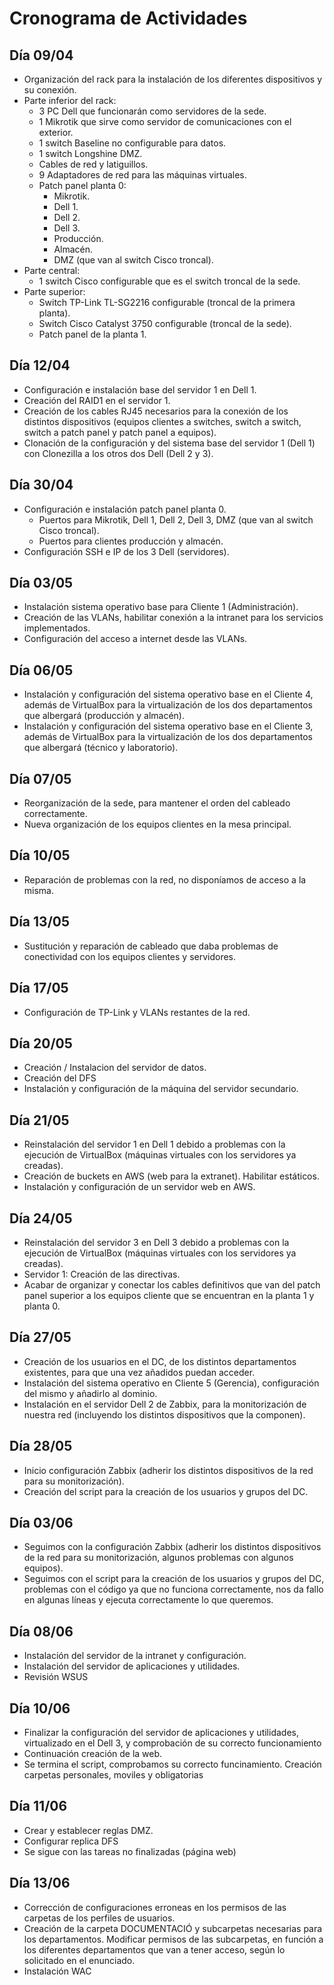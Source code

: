 # Cronograma de Actividades

## Día 09/04
- Organización del rack para la instalación de los diferentes dispositivos y su conexión.
- Parte inferior del rack:
  - 3 PC Dell que funcionarán como servidores de la sede.
  - 1 Mikrotik que sirve como servidor de comunicaciones con el exterior.
  - 1 switch Baseline no configurable para datos.
  - 1 switch Longshine DMZ.
  - Cables de red y latiguillos.
  - 9 Adaptadores de red para las máquinas virtuales.
  - Patch panel planta 0:
    - Mikrotik.
    - Dell 1.
    - Dell 2.
    - Dell 3.
    - Producción.
    - Almacén.
    - DMZ (que van al switch Cisco troncal).
- Parte central:
  - 1 switch Cisco configurable que es el switch troncal de la sede.
- Parte superior:
  - Switch TP-Link TL-SG2216 configurable (troncal de la primera planta).
  - Switch Cisco Catalyst 3750 configurable (troncal de la sede).
  - Patch panel de la planta 1.

## Día 12/04
- Configuración e instalación base del servidor 1 en Dell 1.
- Creación del RAID1 en el servidor 1.
- Creación de los cables RJ45 necesarios para la conexión de los distintos dispositivos (equipos clientes a switches, switch a switch, switch a patch panel y patch panel a equipos).
- Clonación de la configuración y del sistema base del servidor 1 (Dell 1) con Clonezilla a los otros dos Dell (Dell 2 y 3).

## Día 30/04
- Configuración e instalación patch panel planta 0.
  - Puertos para Mikrotik, Dell 1, Dell 2, Dell 3, DMZ (que van al switch Cisco troncal).
  - Puertos para clientes producción y almacén.
- Configuración SSH e IP de los 3 Dell (servidores).

## Día 03/05
- Instalación sistema operativo base para Cliente 1 (Administración).
- Creación de las VLANs, habilitar conexión a la intranet para los servicios implementados.
- Configuración del acceso a internet desde las VLANs.

## Día 06/05
- Instalación y configuración del sistema operativo base en el Cliente 4, además de VirtualBox para la virtualización de los dos departamentos que albergará (producción y almacén).
- Instalación y configuración del sistema operativo base en el Cliente 3, además de VirtualBox para la virtualización de los dos departamentos que albergará (técnico y laboratorio).

## Día 07/05
- Reorganización de la sede, para mantener el orden del cableado correctamente.
- Nueva organización de los equipos clientes en la mesa principal.

## Día 10/05
- Reparación de problemas con la red, no disponíamos de acceso a la misma.

## Día 13/05
- Sustitución y reparación de cableado que daba problemas de conectividad con los equipos clientes y servidores.

## Día 17/05
- Configuración de TP-Link y VLANs restantes de la red.

## Día 20/05
- Creación / Instalacion del servidor de datos.
- Creación del DFS
- Instalación y configuración de la máquina del servidor secundario.

## Día 21/05
- Reinstalación del servidor 1 en Dell 1 debido a problemas con la ejecución de VirtualBox (máquinas virtuales con los servidores ya creadas).
- Creación de buckets en AWS (web para la extranet). Habilitar estáticos.
- Instalación y configuración de un servidor web en AWS.

## Día 24/05
- Reinstalación del servidor 3 en Dell 3 debido a problemas con la ejecución de VirtualBox (máquinas virtuales con los servidores ya creadas).
- Servidor 1: Creación de las directivas.
- Acabar de organizar y conectar los cables definitivos que van del patch panel superior a los equipos cliente que se encuentran en la planta 1 y planta 0.

## Día 27/05
- Creación de los usuarios en el DC, de los distintos departamentos existentes, para que una vez añadidos puedan acceder.
- Instalación del sistema operativo en Cliente 5 (Gerencia), configuración del mismo y añadirlo al dominio.
- Instalación en el servidor Dell 2 de Zabbix, para la monitorización de nuestra red (incluyendo los distintos dispositivos que la componen).

## Día 28/05
- Inicio configuración Zabbix (adherir los distintos dispositivos de la red para su monitorización).
- Creación del script para la creación de los usuarios y grupos del DC.

## Día 03/06
- Seguimos con la configuración Zabbix (adherir los distintos dispositivos de la red para su monitorización, algunos problemas con algunos equipos).
- Seguimos con el script para la creación de los usuarios y grupos del DC, problemas con el código ya que no funciona correctamente, nos da fallo en algunas líneas y ejecuta correctamente lo que queremos.

## Día 08/06
- Instalación del servidor de la intranet y configuración.
- Instalación del servidor de aplicaciones y utilidades.
- Revisión WSUS

## Día 10/06
- Finalizar la configuración del servidor de aplicaciones y utilidades, virtualizado en el Dell 3, y comprobación de su correcto funcionamiento
- Continuación creación de la web.
- Se termina el script, comprobamos su correcto funcinamiento. Creación carpetas personales, moviles y obligatorias

## Día 11/06
- Crear y establecer reglas DMZ.
- Configurar replica DFS
- Se sigue con las tareas no finalizadas (página web)

## Día 13/06
- Corrección de configuraciones erroneas en los permisos de las carpetas de los perfiles de usuarios.
- Creación de la carpeta DOCUMENTACIÓ y subcarpetas necesarias para los departamentos. Modificar permisos de las subcarpetas, en función a los diferentes departamentos que van a tener acceso, según lo solicitado en el enunciado.
- Instalación WAC
